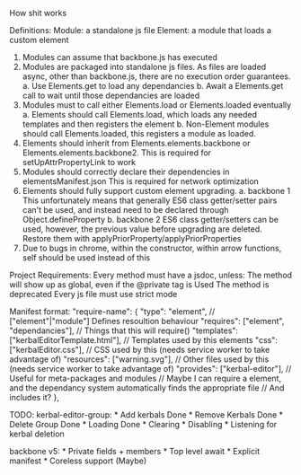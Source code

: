 How shit works

Definitions:
	Module: a standalone js file
	Element: a module that loads a custom element

1.	Modules can assume that backbone.js has executed
2.	Modules are packaged into standalone js files.
	As files are loaded async, other than backbone.js, there are no
	execution order guarantees.
	a.	Use Elements.get to load any dependancies
	b.	Await a Elements.get call to wait until those dependancies are loaded
3.	Modules must to call either Elements.load or Elements.loaded eventually
	a.	Elements should call Elements.load, which loads any needed templates
		and then registers the element
	b.	Non-Element modules should call Elements.loaded, this registers a
		module as loaded.
4.	Elements should inherit from Elements.elements.backbone or Elements.elements.backbone2.
	This is required for setUpAttrPropertyLink to work
5. 	Modules should correctly declare their dependencies in elementsManifest.json
	This is required for network optimization
6.	Elements should fully support custom element upgrading.
	a. backbone 1
		This unfortunately means that generally ES6 class getter/setter pairs can't be used, and
		instead need to be declared through Object.defineProperty
	b. backbone 2
		ES6 class getter/setters can be used, however, the previous value before upgrading are deleted. Restore them with applyPriorProperty/applyPriorProperties
7.	Due to bugs in chrome, within the constructor, within arrow functions,
	self should be used instead of this

Project Requirements:
	Every method must have a jsdoc, unless:
		The method will show up as global, even if the @private tag is Used
		The method is deprecated
	Every js file must use strict mode

Manifest format:
"require-name": {
	"type": "element", // ["element"|"module"] Defines resoultion behaviour
	"requires": ["element", "dependancies"], // Things that this will require()
	"templates": ["kerbalEditorTemplate.html"], // Templates used by this elements
	"css": ["kerbalEditor.css"], // CSS used by this (needs service worker to take advantage of)
	"resources": ["warning.svg"], // Other files used by this (needs service worker to take advantage of)
	"provides": ["kerbal-editor"], // Useful for meta-packages and modules
	// Maybe I can require a element, and the dependancy system automatically finds the appropriate file
	// And includes it?
},

TODO:
kerbal-editor-group:
	* Add kerbals Done
	* Remove Kerbals Done
	* Delete Group Done
	* Loading Done
	* Clearing
	* Disabling
	* Listening for kerbal deletion


backbone v5:
	* Private fields + members
	* Top level await
	* Explicit manifest
	* Coreless support (Maybe)
